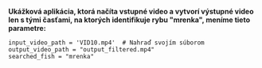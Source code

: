 **Ukážková aplikácia, ktorá načíta vstupné video a vytvorí výstupné video len s tými časťami, na ktorých identifikuje rybu "mrenka", 
meníme tieto parametre:**

```
input_video_path = 'VID10.mp4'  # Nahraď svojím súborom
output_video_path = "output_filtered.mp4"
searched_fish = "mrenka"
```
